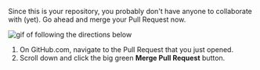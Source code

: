 [//]: # "This is used in both the CLI and Desktop course"

Since this is your repository, you probably don't have anyone to collaborate with (yet). Go ahead and merge your Pull Request now.

![gif of following the directions below](../images/gifs/github-desktop/merge-pr.gif)

1. On GitHub.com, navigate to the Pull Request that you just opened.
1. Scroll down and click the big green **Merge Pull Request** button.
